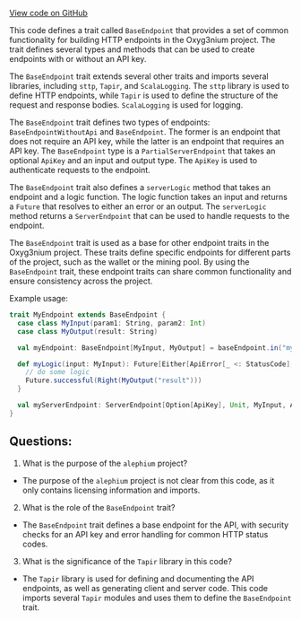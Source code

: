 [View code on GitHub](https://github.com/alephium/alephium/api/src/main/scala/org/alephium/api/BaseEndpoint.scala)

This code defines a trait called `BaseEndpoint` that provides a set of common functionality for building HTTP endpoints in the Oxyg3nium project. The trait defines several types and methods that can be used to create endpoints with or without an API key. 

The `BaseEndpoint` trait extends several other traits and imports several libraries, including `sttp`, `Tapir`, and `ScalaLogging`. The `sttp` library is used to define HTTP endpoints, while `Tapir` is used to define the structure of the request and response bodies. `ScalaLogging` is used for logging.

The `BaseEndpoint` trait defines two types of endpoints: `BaseEndpointWithoutApi` and `BaseEndpoint`. The former is an endpoint that does not require an API key, while the latter is an endpoint that requires an API key. The `BaseEndpoint` type is a `PartialServerEndpoint` that takes an optional `ApiKey` and an input and output type. The `ApiKey` is used to authenticate requests to the endpoint. 

The `BaseEndpoint` trait also defines a `serverLogic` method that takes an endpoint and a logic function. The logic function takes an input and returns a `Future` that resolves to either an error or an output. The `serverLogic` method returns a `ServerEndpoint` that can be used to handle requests to the endpoint.

The `BaseEndpoint` trait is used as a base for other endpoint traits in the Oxyg3nium project. These traits define specific endpoints for different parts of the project, such as the wallet or the mining pool. By using the `BaseEndpoint` trait, these endpoint traits can share common functionality and ensure consistency across the project.

Example usage:

```scala
trait MyEndpoint extends BaseEndpoint {
  case class MyInput(param1: String, param2: Int)
  case class MyOutput(result: String)

  val myEndpoint: BaseEndpoint[MyInput, MyOutput] = baseEndpoint.in("my-endpoint").in(jsonBody[MyInput]).out(jsonBody[MyOutput])

  def myLogic(input: MyInput): Future[Either[ApiError[_ <: StatusCode], MyOutput]] = {
    // do some logic
    Future.successful(Right(MyOutput("result")))
  }

  val myServerEndpoint: ServerEndpoint[Option[ApiKey], Unit, MyInput, ApiError[_ <: StatusCode], MyOutput, Any, Future] = serverLogic(myEndpoint)(myLogic)
}
```
## Questions: 
 1. What is the purpose of the `alephium` project?
- The purpose of the `alephium` project is not clear from this code, as it only contains licensing information and imports.

2. What is the role of the `BaseEndpoint` trait?
- The `BaseEndpoint` trait defines a base endpoint for the API, with security checks for an API key and error handling for common HTTP status codes.

3. What is the significance of the `Tapir` library in this code?
- The `Tapir` library is used for defining and documenting the API endpoints, as well as generating client and server code. This code imports several `Tapir` modules and uses them to define the `BaseEndpoint` trait.